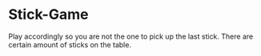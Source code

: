 # Stick-Game
Play accordingly so you are not the one to pick up the last stick. There are certain amount of sticks on the table. 
